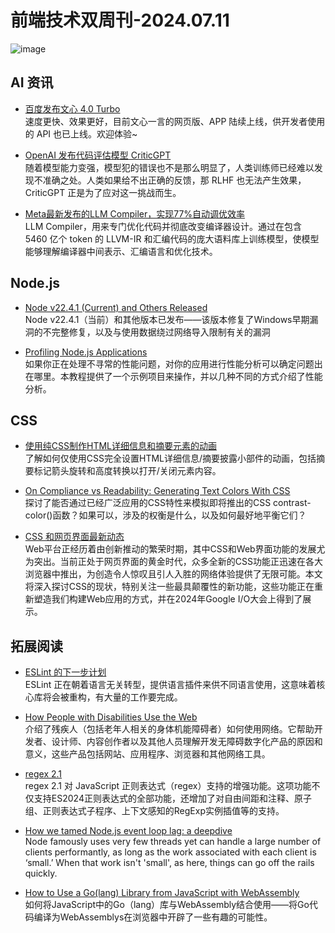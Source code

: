 # 前端技术双周刊-2024.07.11

![image](https://gips0.baidu.com/it/u=1361366237,2029743518&fm=3028&app=3028&f=PNG&fmt=auto&q=100&size=f900_383)

## AI 资讯
- [百度发布文心 4.0 Turbo](https://yiyan.baidu.com/)
<br>速度更快、效果更好，目前文心一言的网页版、APP 陆续上线，供开发者使用的 API 也已上线。欢迎体验~

- [OpenAI 发布代码评估模型 CriticGPT](https://mp.weixin.qq.com/s?__biz=MzA3MzI4MjgzMw==&mid=2650923946&idx=1&sn=f87d1558ff6784dc157e0c532c6819a8&scene=21#wechat_redirect)
<br>随着模型能力变强，模型犯的错误也不是那么明显了，人类训练师已经难以发现不准确之处。人类如果给不出正确的反馈，那 RLHF 也无法产生效果，CriticGPT 正是为了应对这一挑战而生。

- [Meta最新发布的LLM Compiler，实现77%自动调优效率](https://mp.weixin.qq.com/s?__biz=MzA3MzI4MjgzMw==&mid=2650924032&idx=2&sn=6e49b1bd2d36482b41cfd03e5901932a&scene=21#wechat_redirect)
<br>LLM Compiler，用来专门优化代码并彻底改变编译器设计。通过在包含 5460 亿个 token 的 LLVM-IR 和汇编代码的庞大语料库上训练模型，使模型能够理解编译器中间表示、汇编语言和优化技术。

## Node.js
- [Node v22.4.1 (Current) and Others Released](https://nodejs.org/en/blog/release/v22.4.1)
<br>Node v22.4.1（当前）和其他版本已发布——该版本修复了Windows早期漏洞的不完整修复，以及与使用数据绕过网络导入限制有关的漏洞

- [Profiling Node.js Applications](https://betterstack.com/community/guides/scaling-nodejs/profiling-nodejs-applications/)
<br>如果你正在处理不寻常的性能问题，对你的应用进行性能分析可以确定问题出在哪里。本教程提供了一个示例项目来操作，并以几种不同的方式介绍了性能分析。

## CSS
- [使用纯CSS制作HTML详细信息和摘要元素的动画](https://www.youtube.com/watch?utm_source=CSS-Weekly&utm_campaign=Issue-588&utm_medium=web&v=idoaw75xjhU&feature=youtu.be)
<br>了解如何仅使用CSS完全设置HTML详细信息/摘要披露小部件的动画，包括摘要标记箭头旋转和高度转换以打开/关闭元素内容。

- [On Compliance vs Readability: Generating Text Colors With CSS](https://lea.verou.me/blog/2024/contrast-color/?utm_source=CSS-Weekly&utm_campaign=Issue-588&utm_medium=web)
<br>探讨了能否通过已经广泛应用的CSS特性来模拟即将推出的CSS contrast-color()函数？如果可以，涉及的权衡是什么，以及如何最好地平衡它们？

- [CSS 和网页界面最新动态](https://developer.chrome.com/blog/new-in-web-ui-io-2024?utm_source=CSS-Weekly&utm_campaign=Issue-588&utm_medium=web&hl=zh-cn)
<br>Web平台正经历着由创新推动的繁荣时期，其中CSS和Web界面功能的发展尤为突出。当前正处于网页界面的黄金时代，众多全新的CSS功能正迅速在各大浏览器中推出，为创造令人惊叹且引人入胜的网络体验提供了无限可能。本文将深入探讨CSS的现状，特别关注一些最具颠覆性的新功能，这些功能正在重新塑造我们构建Web应用的方式，并在2024年Google I/O大会上得到了展示。

## 拓展阅读
- [ESLint 的下一步计划](https://eslint.org/blog/2024/07/whats-coming-next-for-eslint/)
<br>ESLint 正在朝着语言无关转型，提供语言插件来供不同语言使用，这意味着核心库将会被重构，有大量的工作要完成。

- [How People with Disabilities Use the Web](https://www.w3.org/WAI/people-use-web/)
<br>介绍了残疾人（包括老年人相关的身体机能障碍者）如何使用网络。它帮助开发者、设计师、内容创作者以及其他人员理解开发无障碍数字化产品的原因和意义，这些产品包括网站、应用程序、浏览器和其他网络工具。

- [regex 2.1](https://github.com/slevithan/regex)
<br>regex 2.1 对 JavaScript 正则表达式（regex）支持的增强功能。这项功能不仅支持ES2024正则表达式的全部功能，还增加了对自由间距和注释、原子组、正则表达式子程序、上下文感知的RegExp实例插值等的支持。

- [How we tamed Node.js event loop lag: a deepdive](https://trigger.dev/blog/event-loop-lag)
<br>Node famously uses very few threads yet can handle a large number of clients performantly, as long as the work associated with each client is ‘small.’ When that work isn't 'small', as here, things can go off the rails quickly.

- [How to Use a Go(lang) Library from JavaScript with WebAssembly](https://javascriptweekly.com/link/157212/web)
<br>如何将JavaScript中的Go（lang）库与WebAssembly结合使用——将Go代码编译为WebAssemblys在浏览器中开辟了一些有趣的可能性。
